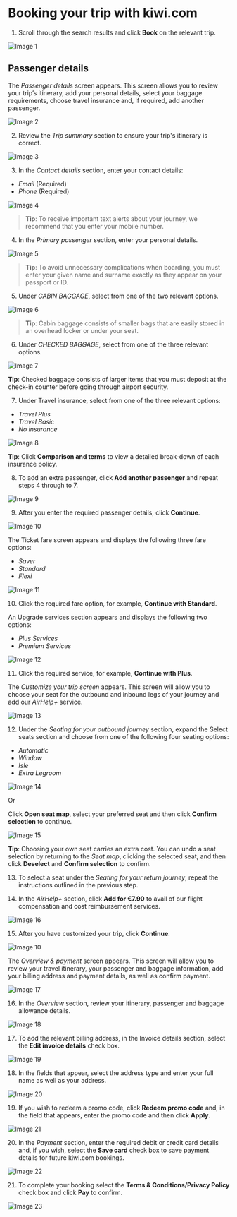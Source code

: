 # Booking your trip with kiwi.com

1.	Scroll through the search results and click **Book** on the relevant trip.

![Image 1](https://user-images.githubusercontent.com/57447158/88820074-20f45c00-d1c1-11ea-9546-5b85e39373d7.png)

## Passenger details

The _Passenger details_ screen appears. This screen allows you to review your trip’s itinerary, add your personal details, select your baggage requirements, choose travel insurance and, if required, add another passenger. 

![Image 2](https://user-images.githubusercontent.com/57447158/88905514-a8d87580-d256-11ea-837b-9972b84dab34.png)

2.	Review the _Trip summary_ section to ensure your trip's itinerary is correct.

![Image 3](https://user-images.githubusercontent.com/57447158/88820079-22258900-d1c1-11ea-8244-a89b85414e0a.png)

3.	In the _Contact details_ section, enter your contact details:
* _Email_ (Required)
* _Phone_ (Required)

![Image 4](https://user-images.githubusercontent.com/57447158/88820083-22be1f80-d1c1-11ea-94c1-7ac92d7e07c4.png)

> **Tip**: To receive important text alerts about your journey, we recommend that you enter your mobile number.

4.	In the _Primary passenger_ section, enter your personal details.

![Image 5](https://user-images.githubusercontent.com/57447158/88820032-18038a80-d1c1-11ea-96d5-c7e49b5fa418.png)

> **Tip**: To avoid unnecessary complications when boarding, you must enter your given name and surname exactly as they appear on your passport or ID.

5.	Under _CABIN BAGGAGE_, select from one of the two relevant options.

![Image 6](https://user-images.githubusercontent.com/57447158/88820037-189c2100-d1c1-11ea-9586-e03137c7a56e.png)

> **Tip**: Cabin baggage consists of smaller bags that are easily stored in an overhead locker or under your seat.

6.	Under _CHECKED BAGGAGE_, select from one of the three relevant options.

![Image 7](https://user-images.githubusercontent.com/57447158/88820039-189c2100-d1c1-11ea-9f32-73e87bae89f2.png)

**Tip**: Checked baggage consists of larger items that you must deposit at the check-in counter before going through airport security. 

7.	Under Travel insurance, select from one of the three relevant options:
*	_Travel Plus_
*	_Travel Basic_
*	_No insurance_

![Image 8](https://user-images.githubusercontent.com/57447158/88820044-1934b780-d1c1-11ea-84c9-37aae62bfadd.png)

**Tip**: Click **Comparison and terms** to view a detailed break-down of each insurance policy.

8.	To add an extra passenger, click **Add another passenger** and repeat steps 4 through to 7.

![Image 9](https://user-images.githubusercontent.com/57447158/88820046-19cd4e00-d1c1-11ea-8f39-91705bf314e7.png)

9.	After you enter the required passenger details, click **Continue**.

![Image 10](https://user-images.githubusercontent.com/57447158/88820047-19cd4e00-d1c1-11ea-9d27-1795d7ddc134.png)

The Ticket fare screen appears and displays the following three fare options:
*	_Saver_  
*	_Standard_ 
*	_Flexi_ 

![Image 11](https://user-images.githubusercontent.com/57447158/88820048-1a65e480-d1c1-11ea-8a23-ade2bf6fe1df.png)

10.	Click the required fare option, for example, **Continue with Standard**.

An Upgrade services section appears and displays the following two options:
*	_Plus Services_
*	_Premium Services_

![Image 12](https://user-images.githubusercontent.com/57447158/88820049-1afe7b00-d1c1-11ea-986e-a764f82398b2.png)

11.	Click the required service, for example, **Continue with Plus**. 

The _Customize your trip screen_ appears. This screen will allow you to choose your seat for the outbound and inbound legs of your journey and add our _AirHelp+_ service. 

![Image 13](https://user-images.githubusercontent.com/57447158/88820050-1b971180-d1c1-11ea-8e74-e83170af5885.png)

12.	Under the _Seating for your outbound journey_ section, expand the Select seats section and choose from one of the following four seating options:
*	_Automatic_
*	_Window_
*	_Isle_
*	_Extra Legroom_

![Image 14](https://user-images.githubusercontent.com/57447158/88820051-1b971180-d1c1-11ea-8f95-05938e9004f0.png)

Or

Click **Open seat map**, select your preferred seat and then click **Confirm selection** to continue.

![Image 15](https://user-images.githubusercontent.com/57447158/88820056-1c2fa800-d1c1-11ea-8db3-5b11ce3db0a9.png)

**Tip**: Choosing your own seat carries an extra cost. You can undo a seat selection by returning to the _Seat map_, clicking the selected seat, and then click **Deselect** and **Confirm selection** to confirm. 

13.	To select a seat under the _Seating for your return journey_, repeat the instructions outlined in the previous step.

14.	In the _AirHelp+_ section, click **Add for €7.90** to avail of our flight compensation and cost reimbursement services. 

![Image 16](https://user-images.githubusercontent.com/57447158/88820057-1cc83e80-d1c1-11ea-8011-190e646d712a.png)

15.	After you have customized your trip, click **Continue**.

![Image 10](https://user-images.githubusercontent.com/57447158/88820047-19cd4e00-d1c1-11ea-9d27-1795d7ddc134.png)

The _Overview & payment_ screen appears. This screen will allow you to review your travel itinerary, your passenger and baggage information, add your billing address and payment details, as well as confirm payment.        

![Image 17](https://user-images.githubusercontent.com/57447158/88820058-1d60d500-d1c1-11ea-8779-eb448222d1ea.png)

16.	In the _Overview_ section, review your itinerary, passenger and baggage allowance details.

![Image 18](https://user-images.githubusercontent.com/57447158/88820060-1df96b80-d1c1-11ea-926f-b72afbd9c336.png)

17.	To add the relevant billing address, in the Invoice details section, select the **Edit invoice details** check box.

![Image 19](https://user-images.githubusercontent.com/57447158/88820062-1df96b80-d1c1-11ea-8d9d-229b542809a4.png)

18.	In the fields that appear, select the address type and enter your full name as well as your address.

![Image 20](https://user-images.githubusercontent.com/57447158/88820064-1e920200-d1c1-11ea-880e-e1683937da30.png)

19.	If you wish to redeem a promo code, click **Redeem promo code** and, in the field that appears, enter the promo code and then click **Apply**. 

![Image 21](https://user-images.githubusercontent.com/57447158/88820068-1f2a9880-d1c1-11ea-841a-94c49ba2f6fd.png)

20.	In the _Payment_ section, enter the required debit or credit card details and, if you wish, select the **Save card** check box to save payment details for future kiwi.com bookings.

![Image 22](https://user-images.githubusercontent.com/57447158/88820070-1fc32f00-d1c1-11ea-9694-6825f2eef444.png)

21.	To complete your booking select the **Terms & Conditions/Privacy Policy** check box and click **Pay** to confirm.

![Image 23](https://user-images.githubusercontent.com/57447158/88820072-205bc580-d1c1-11ea-812e-306fc19b7802.png)










  
  
























